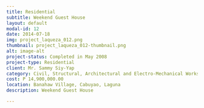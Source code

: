 ```yaml
---
title: Residential
subtitle: Weekend Guest House
layout: default
modal-id: 12
date: 2014-07-18
img: project_laqueza_012.png
thumbnail: project_laqueza_012-thumbnail.png
alt: image-alt
project-status: Completed in May 2008
project-type: Residential
client: Mr. Sammy Siy-Yap
category: Civil, Structural, Architectural and Electro-Mechanical Works
cost: P 14,900,000.00
location: Banahaw Village, Cabuyao, Laguna
description: Weekend Guest House

---
```

